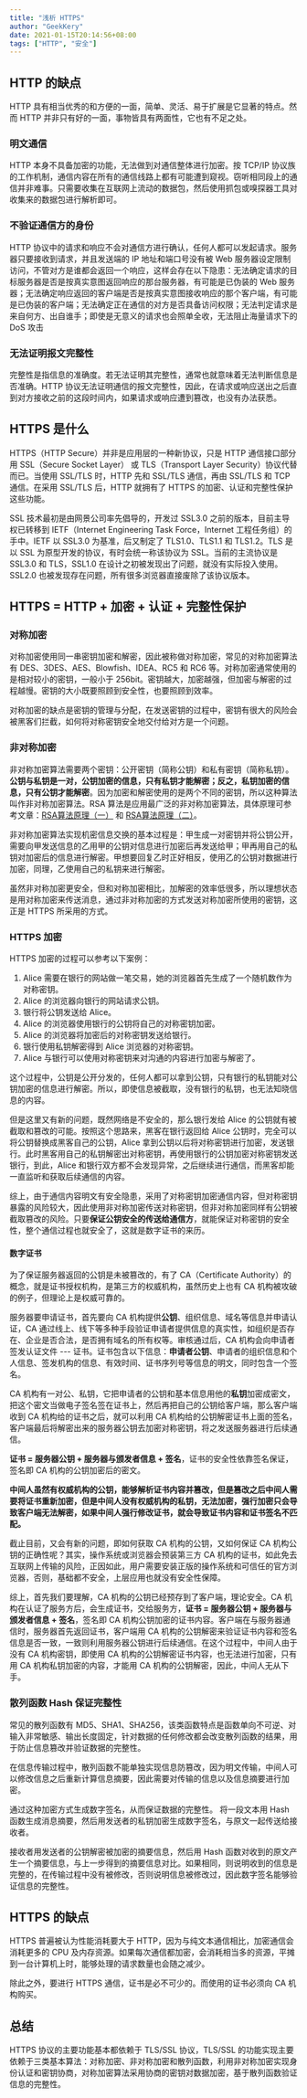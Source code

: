 ```yaml
---
title: "浅析 HTTPS"
author: "GeekKery"
date: 2021-01-15T20:14:56+08:00
tags: ["HTTP", "安全"]
---
```


## HTTP 的缺点

HTTP 具有相当优秀的和方便的一面，简单、灵活、易于扩展是它显著的特点。然而 HTTP 并非只有好的一面，事物皆具有两面性，它也有不足之处。

### 明文通信

HTTP 本身不具备加密的功能，无法做到对通信整体进行加密。按 TCP/IP 协议族的工作机制，通信内容在所有的通信线路上都有可能遭到窥视。窃听相同段上的通信并非难事。只需要收集在互联网上流动的数据包，然后使用抓包或嗅探器工具对收集来的数据包进行解析即可。

### 不验证通信方的身份

HTTP 协议中的请求和响应不会对通信方进行确认，任何人都可以发起请求。服务器只要接收到请求，并且发送端的 IP 地址和端口号没有被 Web 服务器设定限制访问，不管对方是谁都会返回一个响应，这样会存在以下隐患：无法确定请求的目标服务器是否是按真实意图返回响应的那台服务器，有可能是已伪装的 Web 服务器；无法确定响应返回的客户端是否是按真实意图接收响应的那个客户端，有可能是已伪装的客户端；无法确定正在通信的对方是否具备访问权限；无法判定请求是来自何方、出自谁手；即使是无意义的请求也会照单全收，无法阻止海量请求下的 DoS 攻击

### 无法证明报文完整性

完整性是指信息的准确度。若无法证明其完整性，通常也就意味着无法判断信息是否准确。HTTP 协议无法证明通信的报文完整性，因此，在请求或响应送出之后直到对方接收之前的这段时间内，如果请求或响应遭到篡改，也没有办法获悉。

## HTTPS 是什么

HTTPS（HTTP Secure）并非是应用层的一种新协议，只是 HTTP 通信接口部分用 SSL（Secure Socket Layer） 或 TLS（Transport Layer Security）协议代替而已。当使用 SSL/TLS 时，HTTP 先和 SSL/TLS 通信，再由 SSL/TLS 和 TCP 通信。在采用 SSL/TLS 后，HTTP 就拥有了 HTTPS 的加密、认证和完整性保护这些功能。

SSL 技术最初是由网景公司率先倡导的，开发过 SSL3.0 之前的版本，目前主导权已转移到 IETF（Internet Engineering Task Force，Internet 工程任务组）的手中。IETF 以 SSL3.0 为基准，后又制定了 TLS1.0、TLS1.1 和 TLS1.2。TLS 是以 SSL 为原型开发的协议，有时会统一称该协议为 SSL。当前的主流协议是 SSL3.0 和 TLS，SSL1.0 在设计之初被发现出了问题，就没有实际投入使用。SSL2.0 也被发现存在问题，所有很多浏览器直接废除了该协议版本。

## HTTPS = HTTP + 加密 + 认证 + 完整性保护

### 对称加密

对称加密使用同一串密钥加密和解密，因此被称做对称加密，常见的对称加密算法有 DES、3DES、AES、Blowfish、IDEA、RC5 和 RC6 等。对称加密通常使用的是相对较小的密钥，一般小于 256bit。密钥越大，加密越强，但加密与解密的过程越慢。密钥的大小既要照顾到安全性，也要照顾到效率。

对称加密的缺点是密钥的管理与分配，在发送密钥的过程中，密钥有很大的风险会被黑客们拦截，如何将对称密钥安全地交付给对方是一个问题。

### 非对称加密

非对称加密算法需要两个密钥：公开密钥（简称公钥）和私有密钥（简称私钥）。**公钥与私钥是一对，公钥加密的信息，只有私钥才能解密；反之，私钥加密的信息，只有公钥才能解密**。因为加密和解密使用的是两个不同的密钥，所以这种算法叫作非对称加密算法。RSA 算法是应用最广泛的非对称加密算法，具体原理可参考文章：[RSA算法原理（一）](http://www.ruanyifeng.com/blog/2013/06/rsa_algorithm_part_one.html) 和 [RSA算法原理（二）](http://www.ruanyifeng.com/blog/2013/07/rsa_algorithm_part_two.html)。

非对称加密算法实现机密信息交换的基本过程是：甲生成一对密钥并将公钥公开，需要向甲发送信息的乙用甲的公钥对信息进行加密后再发送给甲；甲再用自己的私钥对加密后的信息进行解密。甲想要回复乙时正好相反，使用乙的公钥对数据进行加密，同理，乙使用自己的私钥来进行解密。

虽然非对称加密更安全，但和对称加密相比，加解密的效率低很多，所以理想状态是用对称加密来传送消息，通过非对称加密的方式发送对称加密所使用的密钥，这正是 HTTPS 所采用的方式。

### HTTPS 加密

HTTPS 加密的过程可以参考以下案例：

1. Alice 需要在银行的网站做一笔交易，她的浏览器首先生成了一个随机数作为对称密钥。
2. Alice 的浏览器向银行的网站请求公钥。
3. 银行将公钥发送给 Alice。
4. Alice 的浏览器使用银行的公钥将自己的对称密钥加密。
5. Alice 的浏览器将加密后的对称密钥发送给银行。
6. 银行使用私钥解密得到 Alice 浏览器的对称密钥。
7. Alice 与银行可以使用对称密钥来对沟通的内容进行加密与解密了。

这个过程中，公钥是公开分发的，任何人都可以拿到公钥，只有银行的私钥能对公钥加密的信息进行解密。所以，即使信息被截取，没有银行的私钥，也无法知晓信息的内容。

但是这里又有新的问题，既然网络是不安全的，那么银行发给 Alice 的公钥就有被截取和篡改的可能。按照这个思路来，黑客在银行返回给 Alice 公钥时，完全可以将公钥替换成黑客自己的公钥，Alice 拿到公钥以后将对称密钥进行加密，发送银行。此时黑客用自己的私钥解密出对称密钥，再使用银行的公钥加密对称密钥发送银行，到此，Alice 和银行双方都不会发现异常，之后继续进行通信，而黑客却能一直监听和获取后续通信的内容。

综上，由于通信内容明文有安全隐患，采用了对称密钥加密通信内容，但对称密钥暴露的风险较大，因此使用非对称加密传送对称密钥，但非对称加密同样有公钥被截取篡改的风险。只要**保证公钥安全的传送给通信方**，就能保证对称密钥的安全性，整个通信过程也就安全了，这就是数字证书的来历。

#### 数字证书

为了保证服务器返回的公钥是未被篡改的，有了 CA（Certificate Authority）的概念，就是证书授权机构，是第三方的权威机构，虽然历史上也有 CA 机构被攻破的例子，但理论上是权威可靠的。

服务器要申请证书，首先要向 CA 机构提供**公钥**、组织信息、域名等信息并申请认证，CA 通过线上、线下等多种手段验证申请者提供信息的真实性，如组织是否存在、企业是否合法，是否拥有域名的所有权等。审核通过后，CA 机构会向申请者签发认证文件 --- 证书。证书包含以下信息：**申请者公钥**、申请者的组织信息和个人信息、签发机构的信息、有效时间、证书序列号等信息的明文，同时包含一个签名。

CA 机构有一对公、私钥，它把申请者的公钥和基本信息用他的**私钥**加密成密文，把这个密文当做电子签名签在证书上，然后再把自己的公钥给客户端，那么客户端收到 CA 机构给的证书之后，就可以利用 CA 机构给的公钥解密证书上面的签名，客户端最后将解密出来的服务器公钥去加密对称密钥，将之发送服务器进行后续通信。

**证书 = 服务器公钥 + 服务器与颁发者信息 + 签名**，证书的安全性依靠签名保证，签名即 CA 机构的公钥加密后的密文。

**中间人虽然有权威机构的公钥，能够解析证书内容并篡改，但是篡改之后中间人需要将证书重新加密，但是中间人没有权威机构的私钥，无法加密，强行加密只会导致客户端无法解密，如果中间人强行修改证书，就会导致证书内容和证书签名不匹配。**

截止目前，又会有新的问题，即如何获取 CA 机构的公钥，又如何保证 CA 机构公钥的正确性呢？其实，操作系统或浏览器会预装第三方 CA 机构的证书，如此免去互联网上传输的风险，正因如此，用户需要安装正版的操作系统和可信任的官方浏览器，否则，基础都不安全，上层应用也就没有安全性保障。

综上，首先我们要理解，CA 机构的公钥已经预存到了客户端，理论安全。CA 机构在认证了服务方后，会生成证书，交给服务方，**证书 = 服务器公钥 + 服务器与颁发者信息 + 签名**，签名即 CA 机构公钥加密的证书内容。客户端在与服务器通信时，服务器首先返回证书，客户端用 CA 机构的公钥解密来验证证书内容和签名信息是否一致，一致则利用服务器公钥进行后续通信。在这个过程中，中间人由于没有 CA 机构密钥，即使用 CA 机构的公钥解密证书内容，也无法进行加密，只有用 CA 机构私钥加密的内容，才能用 CA 机构的公钥解密，因此，中间人无从下手。

### 散列函数 Hash 保证完整性

常见的散列函数有 MD5、SHA1、SHA256，该类函数特点是函数单向不可逆、对输入非常敏感、输出长度固定，针对数据的任何修改都会改变散列函数的结果，用于防止信息篡改并验证数据的完整性。

在信息传输过程中，散列函数不能单独实现信息防篡改，因为明文传输，中间人可以修改信息之后重新计算信息摘要，因此需要对传输的信息以及信息摘要进行加密。

通过这种加密方式生成数字签名，从而保证数据的完整性。
将一段文本用 Hash 函数生成消息摘要，然后用发送者的私钥加密生成数字签名，与原文一起传送给接收者。

接收者用发送者的公钥解密被加密的摘要信息，然后用 Hash 函数对收到的原文产生一个摘要信息，与上一步得到的摘要信息对比。如果相同，则说明收到的信息是完整的，在传输过程中没有被修改，否则说明信息被修改过，因此数字签名能够验证信息的完整性。

## HTTPS 的缺点

HTTPS 普遍被认为性能消耗要大于 HTTP，因为与纯文本通信相比，加密通信会消耗更多的 CPU 及内存资源。如果每次通信都加密，会消耗相当多的资源，平摊到一台计算机上时，能够处理的请求数量也会随之减少。

除此之外，要进行 HTTPS 通信，证书是必不可少的。而使用的证书必须向 CA 机构购买。

## 总结

HTTPS 协议的主要功能基本都依赖于 TLS/SSL 协议，TLS/SSL 的功能实现主要依赖于三类基本算法：对称加密、非对称加密和散列函数，利用非对称加密实现身份认证和密钥协商，对称加密算法采用协商的密钥对数据加密，基于散列函数验证信息的完整性。

